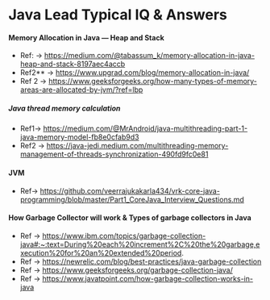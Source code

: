 # Java Lead Typical IQ & Answers

#### Memory Allocation in Java — Heap and Stack

* Ref: -> https://medium.com/@tabassum_k/memory-allocation-in-java-heap-and-stack-8197aec4accb
* Ref2** -> https://www.upgrad.com/blog/memory-allocation-in-java/
* Ref 2 -> https://www.geeksforgeeks.org/how-many-types-of-memory-areas-are-allocated-by-jvm/?ref=lbp

##### Java thread memory calculation
* Ref1-> https://medium.com/@MrAndroid/java-multithreading-part-1-java-memory-model-fb8e0cfab9d3
* Ref2 -> https://java-jedi.medium.com/multithreading-memory-management-of-threads-synchronization-490fd9fc0e81

#### JVM
* Ref-> https://github.com/veerrajukakarla434/vrk-core-java-programming/blob/master/Part1_CoreJava_Interview_Questions.md

#### How Garbage Collector will work & Types of garbage collectors in Java

* Ref -> https://www.ibm.com/topics/garbage-collection-java#:~:text=During%20each%20increment%2C%20the%20garbage,execution%20for%20an%20extended%20period.
* Ref -> https://newrelic.com/blog/best-practices/java-garbage-collection
* Ref -> https://www.geeksforgeeks.org/garbage-collection-java/
* Ref -> https://www.javatpoint.com/how-garbage-collection-works-in-java
